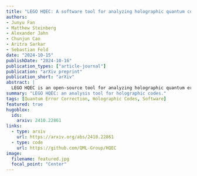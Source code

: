 ```yaml
---
title: "LEGO HQEC: A software tool for analyzing holographic quantum codes"
authors:
- Junyu Fan
- Matthew Steinberg
- Alexander Jahn
- Chunjun Cao
- Aritra Sarkar
- Sebastian Feld
date: "2024-10-15"
publishDate: "2024-10-16"
publication_types: ["article-journal"]
publication: "arXiv preprint"
publication_short: "arXiv"
abstract: |
  LEGO HQEC is an open-source tool for analyzing holographic quantum error-correcting codes. 
summary: "LEGO HQEC: an analysis tool for holographic codes."
tags: [Quantum Error Correction, Holographic Codes, Software]
featured: true
hugoblox:
  ids:
    arxiv: 2410.22861
links:
  - type: arxiv
    url: https://arxiv.org/abs/2410.22861
  - type: code
    url: https://github.com/QML-Group/HQEC
image:
  filename: featured.jpg
  focal_point: "Center"
---
```

